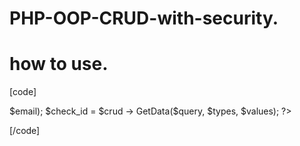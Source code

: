 # PHP-OOP-CRUD-with-security.

# how to use.

[code]
<?php
require_once("app/header.php");
require_once("app/database.php");
require_once("app/security.php");
require_once("app/data-validation.php");
require_once("app/crud.php");

$validation = new HashDataValidsation();
$security = new HashSecurity();
$hashcrud = new hashCrud;

$query  = "SELECT id FROM Users WHERE email = ?";
$types = "s";
$values = array("email" => $email);
$check_id = $crud -> GetData($query, $types, $values);

?>
[/code]
